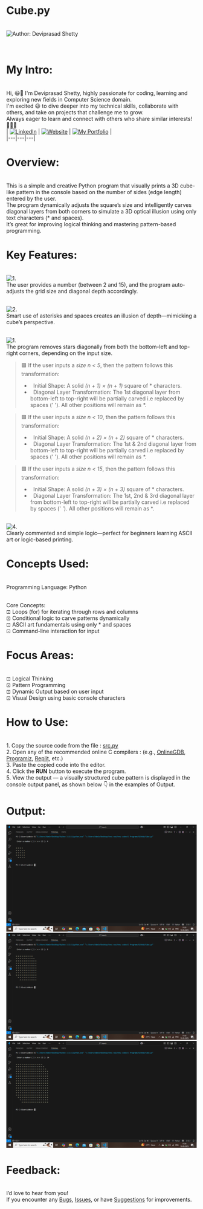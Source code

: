 # Cube.py

<br> ![Author: Deviprasad Shetty](https://img.shields.io/badge/Author-Deviprasad%20Shetty-000000?style=for-the-badge&labelColor=white)

<br> 

# My Intro:
<br> Hi, 😃👋 I'm Deviprasad Shetty, highly passionate for coding, learning and exploring new fields in Computer Science domain. 
<br> I'm excited 😃 to dive deeper into my technical skills, collaborate with others, and take on projects that challenge me to grow. 
<br> Always eager to learn and connect with others who share similar interests! 🤗🧑‍💻
<br> 
| [![LinkedIn](https://img.shields.io/badge/LinkedIn-%230077B5?style=for-the-badge&logo=LinkedIn&logoColor=white)](https://linkedin.com/in/deviprasad-shetty-4bba49313) | [![Website](https://img.shields.io/badge/Website-indigo?style=for-the-badge&logo=About.me&logoColor=white)](https://yourwebsite.com/) | [![My Portfolio](https://img.shields.io/badge/My_Portfolio-000?style=for-the-badge&logo=GitHub&logoColor=white)](https://github.com/DeviprasadShetty9833/My_Portfolio)  |                      
|---|---|---|


# Overview:

<br> This is a simple and creative Python program that visually prints a 3D cube-like pattern in the console based on the number of sides (edge length) entered by the user.
<br> The program dynamically adjusts the square’s size and intelligently carves diagonal layers from both corners to simulate a 3D optical illusion using only text characters (* and spaces). 
<br> It’s great for improving logical thinking and mastering pattern-based programming.
<br> 

# Key Features:

<br> ![1.](https://img.shields.io/badge/1.-Dynamic%20Cube%20Size-34A853?style=for-the-badge&labelColor=white)
<br> The user provides a number (between 2 and 15), and the program auto-adjusts the grid size and diagonal depth accordingly.
<br> 

<br> ![2.](https://img.shields.io/badge/2.-3D%20Visual%20Effect-34A853?style=for-the-badge&labelColor=white)
<br> Smart use of asterisks and spaces creates an illusion of depth—mimicking a cube’s perspective.
<br> 

<br> ![1.](https://img.shields.io/badge/3.-Layered%20Carving%20Logic-34A853?style=for-the-badge&labelColor=white)
<br> The program removes stars diagonally from both the bottom-left and top-right corners, depending on the input size.
<br> 
 
> 🟩⁠ If the user inputs a *size n < 5*, then the pattern follows this transformation:
> - &nbsp; Initial Shape:
  A solid *(n + 1) × (n + 1)* square of * characters.
> - &nbsp; Diagonal Layer Transformation:
  The 1st diagonal layer from bottom-left to top-right will be partially carved i.e replaced by spaces (' '). All other positions will remain as *.


> 🟩⁠ If the user inputs a *size n < 10*, then the pattern follows this transformation:
> - &nbsp; Initial Shape:
A solid *(n + 2) × (n + 2)* square of * characters.
> - &nbsp; Diagonal Layer Transformation:
The 1st & 2nd diagonal layer from bottom-left to top-right will be partially carved i.e replaced by spaces (' '). All other positions will remain as *.


> 🟩⁠ If the user inputs a *size n < 15*, then the pattern follows this transformation:
> - &nbsp; Initial Shape:
A solid *(n + 3) × (n + 3)* square of * characters.
> - &nbsp; Diagonal Layer Transformation:
The 1st, 2nd & 3rd diagonal layer from bottom-left to top-right will be partially carved i.e replaced by spaces (' '). All other positions will remain as *.


<br> ![4.](https://img.shields.io/badge/4.-Clean%20&%20Readable%20Structure-34A853?style=for-the-badge&labelColor=white)
<br> Clearly commented and simple logic—perfect for beginners learning ASCII art or logic-based printing.
<br> 

# Concepts Used:

<br> Programming Language: Python 

<br> Core Concepts:
<br> ⊡⁠ Loops (for) for iterating through rows and columns
<br> ⊡⁠ Conditional logic to carve patterns dynamically
<br> ⊡⁠ ASCII art fundamentals using only * and spaces
<br> ⊡⁠ Command-line interaction for input
<br> 

# Focus Areas:

<br> ⊡⁠ Logical Thinking
<br> ⊡⁠ Pattern Programming
<br> ⊡⁠ Dynamic Output based on user input
<br> ⊡⁠ Visual Design using basic console characters

# How to Use:

<br> 1. Copy the source code from the file : [src.py](https://github.com/DeviprasadShetty9833/Cube.py/blob/10ccf1769b425a2e9140c1b1fb4aa42d7f67789e/src.py) 
<br> 2. Open any of the recommended online C compilers : (e.g., [OnlineGDB](https://www.onlinegdb.com/online_python_compiler), [Programiz](https://www.programiz.com/python-programming/online-compiler/), [Replit](), etc.)
<br> 3. Paste the copied code into the editor.
<br> 4. Click the **RUN** button to execute the program.
<br> 5. View the output — a visually structured cube pattern is displayed in the console output panel, as shown below 👇 in the examples of Output.
   

# Output:

![image alt](https://github.com/DeviprasadShetty9833/Cube.py/blob/ca05106dec46da7253039ce93ea2bbc4bdf82db0/assets/Output1.png)
![image alt](https://github.com/DeviprasadShetty9833/Cube.py/blob/ca05106dec46da7253039ce93ea2bbc4bdf82db0/assets/Output2.png)
![image alt](https://github.com/DeviprasadShetty9833/Cube.py/blob/ca05106dec46da7253039ce93ea2bbc4bdf82db0/assets/Output3.png)

# Feedback:
<br> I’d love to hear from you!
<br> If you encounter any [Bugs](https://github.com/DeviprasadShetty9833/Cube.py/blob/main/Issue_Template/Bug_report.md), [Issues](https://github.com/DeviprasadShetty9833/Cube.py/issues), or have [Suggestions](https://github.com/DeviprasadShetty9833/Cube.py/blob/main/Issue_Template/Features_report.md) for improvements.


